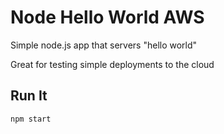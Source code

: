 # Node Hello World AWS

Simple node.js app that servers "hello world"

Great for testing simple deployments to the cloud

## Run It

`npm start`

